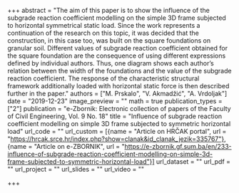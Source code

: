 +++
abstract = "The aim of this paper is to show the influence of the subgrade reaction coefficient modelling on the simple 3D frame subjected to horizontal symmetrical static load. Since the work represents a continuation of the research on this topic, it was decided that the construction, in this case too, was built on the square foundations on granular soil. Different values of subgrade reaction coefficient obtained for the square foundation are the consequence of using different expressions defined by individual authors. Thus, one diagram shows each author’s relation between the width of the foundations and the value of the subgrade reaction coefficient. The response of the characteristic structural framework additionally loaded with horizontal static force is then described further in the paper."
authors = ["M. Prskalo", "V. Akmadžić", "A. Vrdoljak"]
date = "2019-12-23"
image_preview = ""
math = true
publication_types = ["2"]
publication = "e-Zbornik: Electronic collection of papers of the Faculty of Civil Engineering, Vol. 9 No. 18"
title = "Influence of subgrade reaction coefficient modelling on simple 3D frame subjected to symmetric horizontal load"
url_code = ""
url_custom = [{name = "Article on HRČAK portal", url = "https://hrcak.srce.hr/index.php?show=clanak&id_clanak_jezik=335767"}, {name = "Article on e-ZBORNIK", url = "https://e-zbornik.gf.sum.ba/en/233-influence-of-subgrade-reaction-coefficient-modelling-on-simple-3d-frame-subjected-to-symmetric-horizontal-load"}]
url_dataset = ""
url_pdf = ""
url_project = ""
url_slides = ""
url_video = ""

+++
